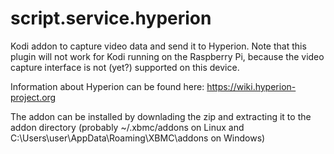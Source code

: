 script.service.hyperion
=======================

Kodi addon to capture video data and send it to Hyperion. Note that this plugin will not work for Kodi running on the Raspberry Pi, because the video capture interface is not (yet?) supported on this device.

Information about Hyperion can be found here: https://wiki.hyperion-project.org

The addon can be installed by downlading the zip and extracting it to the addon directory (probably ~/.xbmc/addons on Linux and C:\Users\user\AppData\Roaming\XBMC\addons on Windows)
